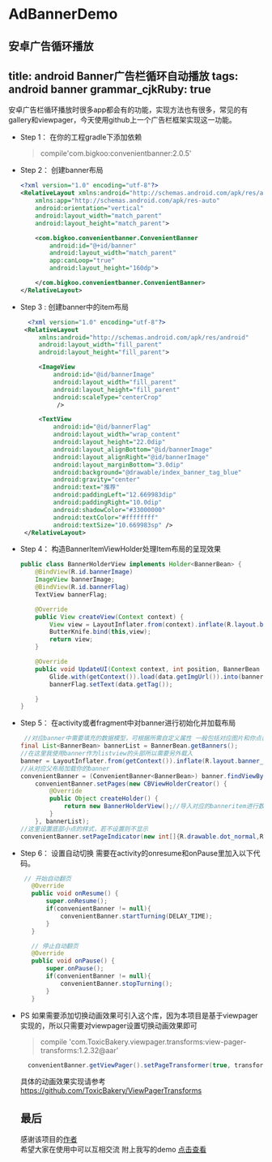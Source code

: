 # AdBannerDemo
安卓广告循环播放
---
title: android Banner广告栏循环自动播放
tags: android banner
grammar_cjkRuby: true
---
安卓广告栏循环播放时很多app都会有的功能，实现方法也有很多，常见的有gallery和viewpager，今天使用github上一个广告栏框架实现这一功能。

+ Step 1：
在你的工程gradle下添加依赖

  > compile'com.bigkoo:convenientbanner:2.0.5'
+ Step 2：
 创建banner布局
  ``` xml
  <?xml version="1.0" encoding="utf-8"?>
  <RelativeLayout xmlns:android="http://schemas.android.com/apk/res/android"
      xmlns:app="http://schemas.android.com/apk/res-auto"
      android:orientation="vertical"
      android:layout_width="match_parent"
      android:layout_height="match_parent">

      <com.bigkoo.convenientbanner.ConvenientBanner
          android:id="@+id/banner"
          android:layout_width="match_parent"
          app:canLoop="true"
          android:layout_height="160dp">

      </com.bigkoo.convenientbanner.ConvenientBanner>
  </RelativeLayout>
  ```
 + Step 3 :
 创建banner中的item布局
   ``` xml
     <?xml version="1.0" encoding="utf-8"?>
    <RelativeLayout 
    	xmlns:android="http://schemas.android.com/apk/res/android"
        android:layout_width="fill_parent"
        android:layout_height="fill_parent">

        <ImageView
            android:id="@id/bannerImage"
            android:layout_width="fill_parent"
            android:layout_height="fill_parent"
            android:scaleType="centerCrop"
             />

        <TextView
            android:id="@id/bannerFlag"
            android:layout_width="wrap_content"
            android:layout_height="22.0dip"
            android:layout_alignBottom="@id/bannerImage"
            android:layout_alignRight="@id/bannerImage"
            android:layout_marginBottom="3.0dip"
            android:background="@drawable/index_banner_tag_blue"
            android:gravity="center"
            android:text="推荐"
            android:paddingLeft="12.669983dip"
            android:paddingRight="10.0dip"
            android:shadowColor="#33000000"
            android:textColor="#ffffffff"
            android:textSize="10.669983sp" />
    </RelativeLayout>
   ```
 + Step 4：
 	构造BannerItemViewHolder处理Item布局的呈现效果
    ``` java
    public class BannerHolderView implements Holder<BannerBean> {
        @BindView(R.id.bannerImage)
        ImageView bannerImage;
        @BindView(R.id.bannerFlag)
        TextView bannerFlag;

        @Override
        public View createView(Context context) {
            View view = LayoutInflater.from(context).inflate(R.layout.banner_item, null);
            ButterKnife.bind(this,view);
            return view;
        }

        @Override
        public void UpdateUI(Context context, int position, BannerBean data) {
            Glide.with(getContext()).load(data.getImgUrl()).into(bannerImage);
            bannerFlag.setText(data.getTag());

        }
    }
    ```
 + Step 5：
 	在activity或者fragment中对banner进行初始化并加载布局
    ``` java
     //对应banner中需要填充的数据模型，可根据所需自定义属性 一般包括对应图片和你点击所需要跳转的链接或者标识你广告类型的Type等；
    final List<BannerBean> bannerList = BannerBean.getBanners();
    //在这里我使用banner作为listview的头部所以需要另外载入
    banner = LayoutInflater.from(getContext()).inflate(R.layout.banner_layout, null);
   //从对应父布局加载你的banner
    convenientBanner = (ConvenientBanner<BannerBean>) banner.findViewById(R.id.banner);
        convenientBanner.setPages(new CBViewHolderCreator() {
            @Override
            public Object createHolder() {
                return new BannerHolderView();//导入对应的banneritem进行数据呈现
            }
        }, bannerList);
    //这里设置底部小点的样式，若不设置则不显示
    convenientBanner.setPageIndicator(new int[]{R.drawable.dot_normal,R.drawable.dot_focused});
    ```
 + Step 6：
 设置自动切换
 需要在activity的onresume和onPause里加入以下代码。
   ``` java
   	// 开始自动翻页
      @Override
      public void onResume() {
          super.onResume();
          if(convenientBanner != null){
              convenientBanner.startTurning(DELAY_TIME);
          }
      }

      // 停止自动翻页
      @Override
      public void onPause() {
          super.onPause();
          if(convenientBanner != null){
              convenientBanner.stopTurning();
          }
      }
   ```
 + PS
 如果需要添加切换动画效果可引入这个库，因为本项目是基于viewpager实现的，所以只需要对viewpager设置切换动画效果即可
 
    > compile 'com.ToxicBakery.viewpager.transforms:view-pager-transforms:1.2.32@aar'
  
    ``` java 
      convenientBanner.getViewPager().setPageTransformer(true, transforemer);
    ``` 
    具体的动画效果实现请参考
    https://github.com/ToxicBakery/ViewPagerTransforms
    
	 ## 最后
   感谢该项目的[作者][1]   
   希望大家在使用中可以互相交流
   附上我写的demo [点击查看][2]


  [1]: https://github.com/saiwu-bigkoo/Android-ConvenientBanner
  [2]: https://github.com/nuptdzs/AdBannerDemo
